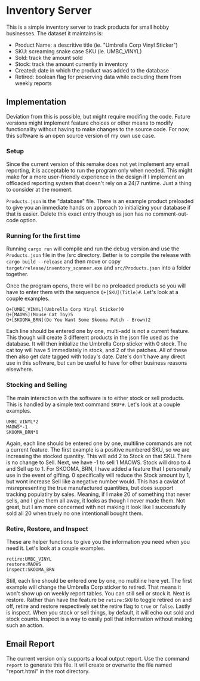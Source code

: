 # Inventory Server

This is a simple inventory server to track products for small hobby businesses. The dataset it maintains is:
- Product Name: a descritive title (ie. "Umbrella Corp Vinyl Sticker")
- SKU: screaming snake case SKU (ie. UMBC_VINYL)
- Sold: track the amount sold
- Stock: track the amount currently in inventory
- Created: date in which the product was added to the database
- Retired: boolean flag for preserving data while excluding them from weekly reports

## Implementation

Deviation from this is possible, but might require modifing the code. Future versions might implement feature
choices or other means to modify functionality without having to make changes to the source code. For now,
this software is an open source version of my own use case.

### Setup
Since the current version of this remake does not yet implement any email reporting, it is acceptable to
run the program only when needed. This might make for a more user-friendly experience in the design if I
implement an offloaded reporting system that doesn't rely on a 24/7 runtime. Just a thing to consider at
the moment.

```Products.json``` is the "database" file. There is an example product preloaded to give you an immediate
hands on approach to initializing your database if that is easier. Delete this exact entry though as json
has no comment-out-code option.

### Running for the first time
Running ```cargo run``` will compile and run the debug version and use the ```Products.json``` file in the
/src directory. Better is to compile the release with ```cargo build --release``` and then move or copy
```target/release/inventory_scanner.exe``` and ```src/Products.json``` into a folder together.

Once the program opens, there will be no preloaded products so you will have to enter them with the sequence
```Q+[SKU](Title)#```. Let's look at a couple examples.

    Q+[UMBC_VINYL](Umbrella Corp Vinyl Sticker)0
    Q+[MAOWS](Mouse Cat Toy)5
    Q+[SKOOMA_BRN](Do You Want Some Skooma Patch - Brown)2

Each line should be entered one by one, multi-add is not a current feature. This though will create 3 different
products in the json file used as the database. It will then initialize the Umbrella Corp sticker with 0 stock.
The cat toy will have 5 immediately in stock, and 2 of the patches. All of these then also get date tagged with
today's date. Date's don't have any direct use in this software, but can be useful to have for other business
reasons elsewhere.

### Stocking and Selling
The main interaction with the software is to either stock or sell products. This is handled by a simple text
command ```SKU*#```. Let's look at a couple examples.

    UMBC_VINYL*2
    MAOWS*-1
    SKOOMA_BRN*0

Again, each line should be entered one by one, multiline commands are not a current feature. The first example
is a positive numbered SKU, so we are increasing the stocked quantity. This will add 2 to Stock on that SKU.
There is no change to Sell. Next, we have -1 to sell 1 MAOWS. Stock will drop to 4 and Sell up to 1. For
SKOOMA_BRN, I have added a feature that I personally use in the event of gifting. 0 specifically will reduce
the Stock amount by 1, but wont increase Sell like a negative number would. This has a caviat of misrepresenting
the true manufactured quantities, but does support tracking populatiry by sales. Meaning, if I make 20 of
something that never sells, and I give them all away, it looks as though I never made them. Not great, but I am
more concerned with not making it look like I successfully sold all 20 when truely no one intentionall bought
them.

### Retire, Restore, and Inspect
These are helper functions to give you the information you need when you need it. Let's look at a couple examples.

    retire:UMBC_VINYL
    restore:MAOWS
    inspect:SKOOMA_BRN

Still, each line should be entered one by one, no multiline here yet. The first example will change the Umbrella
Corp sticker to retired. That means it won't show up on weekly report tables. You can still sell or stock it.
Next is restore. Rather than have the feature be ```retire:SKU``` to toggle retired on and off, retire and
restore respectively set the retire flag to ```true``` or ```false```. Lastly is inspect. When you stock or sell
things, by default, it will echo out sold and stock counts. Inspect is a way to easily poll that information
without making such an action.

## Email Report

The current version only supports a local output report. Use the command ```report``` to generate this file. It
will create or overwrite the file named "report.html" in the root directory.
